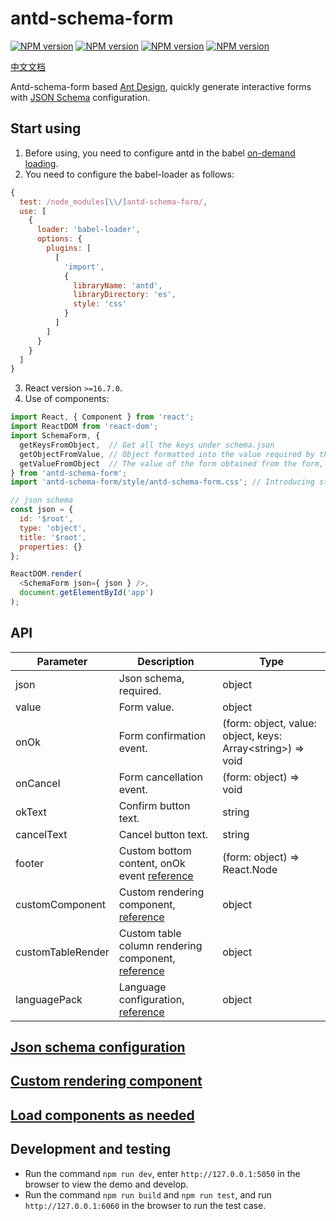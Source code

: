 # antd-schema-form

[![NPM version][antd-schema-form-image]][antd-schema-form-url]
[![NPM version][react-image]][react-url]
[![NPM version][react-dom-image]][react-dom-url]
[![NPM version][ant-design-image]][ant-design-url]

[antd-schema-form-image]: https://img.shields.io/badge/antd--schema--form-3.0.1-blue.svg
[antd-schema-form-url]: https://www.npmjs.com/package/antd-schema-form

[react-image]: https://img.shields.io/badge/react-%3E=16.7.0-red.svg
[react-url]: https://github.com/facebook/react

[react-dom-image]: https://img.shields.io/badge/react--dom-%3E=16.7.0-red.svg
[react-dom-url]: https://github.com/facebook/react

[ant-design-image]: https://img.shields.io/badge/ant--design-%3E=3.12.0-red.svg
[ant-design-url]: https://github.com/ant-design/ant-design

[中文文档](README-zhCN.md)

Antd-schema-form based [Ant Design](https://ant.design/), quickly generate interactive forms with [JSON Schema](http://json-schema.org/draft-07/json-schema-validation.html) configuration.

## Start using

1. Before using, you need to configure antd in the babel [on-demand loading](https://ant.design/docs/react/introduce#Use-modularized-antd).
2. You need to configure the babel-loader as follows:

  ```javascript
  {
    test: /node_modules[\\/]antd-schema-form/,
    use: [
      {
        loader: 'babel-loader',
        options: {
          plugins: [
            [
              'import',
              {
                libraryName: 'antd',
                libraryDirectory: 'es',
                style: 'css'
              }
            ]
          ]
        }
      }
    ]
  }
  ```

3. React version `>=16.7.0`.
4. Use of components:

  ```javascript
  import React, { Component } from 'react';
  import ReactDOM from 'react-dom';
  import SchemaForm, {
    getKeysFromObject,  // Get all the keys under schema.json
    getObjectFromValue, // Object formatted into the value required by the form
    getValueFromObject  // The value of the form obtained from the form, formatted into an object
  } from 'antd-schema-form';
  import 'antd-schema-form/style/antd-schema-form.css'; // Introducing style

  // json schema
  const json = {
    id: '$root',
    type: 'object',
    title: '$root',
    properties: {}
  };

  ReactDOM.render(
    <SchemaForm json={ json } />,
    document.getElementById('app')
  );
  ```

## API

| Parameter         | Description                                                                 | Type                   |
| ---               | ---                                                                         | ---                    |
| json              | Json schema, required.                                                      | object                 |
| value             | Form value.                                                                 | object                 |
| onOk              | Form confirmation event.                                                    | (form: object, value: object, keys: Array&lt;string&gt;) => void |
| onCancel          | Form cancellation event.                                                    | (form: object) => void |
| okText            | Confirm button text.                                                        | string                 |
| cancelText        | Cancel button text.                                                         | string                 |
| footer            | Custom bottom content, onOk event [reference](https://github.com/duan602728596/antd-schema-form/blob/master/src/components/FormObject/FormObject.tsx#L185) | (form: object) => React.Node |
| customComponent   | Custom rendering component, [reference](docs/custom_rendering_component.md) | object                 |
| customTableRender | Custom table column rendering component, [reference](docs/custom_rendering_component.md#custom-table-column-rendering-component) | object |
| languagePack      | Language configuration, [reference](language/default.json)                  | object                 |

## [Json schema configuration](docs/json_schema_configuration.md)

## [Custom rendering component](docs/custom_rendering_component.md)

## [Load components as needed](docs/load_components_as_needed.md)

## Development and testing

* Run the command `npm run dev`, enter `http://127.0.0.1:5050` in the browser to view the demo and develop.
* Run the command `npm run build` and `npm run test`, and run `http://127.0.0.1:6060` in the browser to run the test case.
